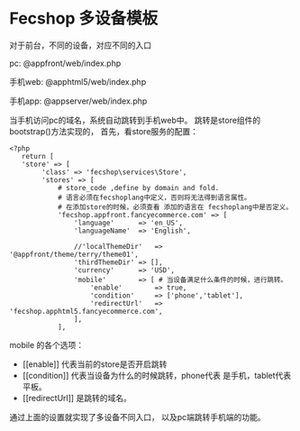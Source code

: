 Fecshop 多设备模板
==================

对于前台，不同的设备，对应不同的入口

pc: @appfront/web/index.php

手机web: @apphtml5/web/index.php

手机app: @appserver/web/index.php

当手机访问pc的域名，系统自动跳转到手机web中。
跳转是store组件的bootstrap()方法实现的，
首先，看store服务的配置：

```
<?php
   return [
   'store' => [
		'class' => 'fecshop\services\Store',
		'stores' => [
			# store_code ,define by domain and fold.
			# 语言必须在fecshoplang中定义，否则将无法得到语言属性。
			# 在添加store的时候，必须查看 添加的语言在 fecshoplang中是否定义。
			'fecshop.appfront.fancyecommerce.com' => [
				'language' 		=> 'en_US',
				'languageName' 	=> 'English',
				
				//'localThemeDir'	=> '@appfront/theme/terry/theme01',
				'thirdThemeDir'	=> [],
				'currency' 		=> 'USD',
				'mobile'		=> [ # 当设备满足什么条件的时候，进行跳转。
					'enable'		=> true,
					'condition'		=> ['phone','tablet'],
					'redirectUrl' 	=> 'fecshop.apphtml5.fancyecommerce.com',	
				],
			],
```

mobile 的各个选项：

- [[enable]] 代表当前的store是否开启跳转
- [[condition]] 代表当设备为什么的时候跳转，phone代表
是手机，tablet代表平板。
- [[redirectUrl]] 是跳转的域名。

通过上面的设置就实现了多设备不同入口，
以及pc端跳转手机端的功能。




